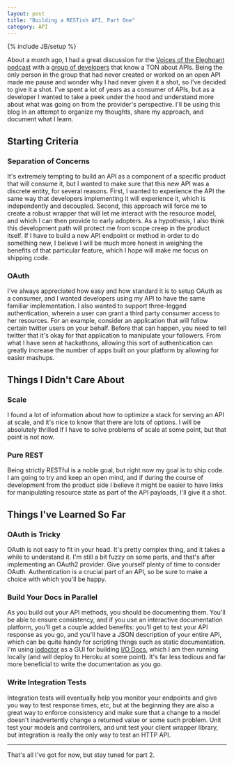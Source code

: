 ```yaml
---
layout: post
title: "Building a RESTish API, Part One"
category: API
---
```

{% include JB/setup %}

About a month ago, I had a great discussion for the [Voices of the Elephpant podcast](/API/2012/06/27/voices-of-the-elephpant-podcast/) with a [group of developers](http://twitter.com/#!/brandonmwest/elephpant-podcast/members) that know a TON about APIs. Being the only person in the group that had never created or worked on an open API made me pause and wonder why I had never given it a shot, so I've decided to give it a shot. I've spent a lot of years as a consumer of APIs, but as a developer I wanted to take a peek under the hood and understand more about what was going on from the provider's perspective. I'll be using this blog in an attempt to organize my thoughts, share my approach, and document what I learn.

## Starting Criteria

### Separation of Concerns

It's extremely tempting to build an API as a component of a specific product that will consume it, but I wanted to make sure that this new API was a discrete entity, for several reasons. First, I wanted to experience the API the same way that developers implementing it will experience it, which is independently and decoupled. Second, this approach will force me to create a robust wrapper that will let me interact with the resource model, and which I can then provide to early adopters. As a hypothesis, I also think this development path will protect me from scope creep in the product itself. If I have to build a new API endpoint or method in order to do something new, I believe I will be much more honest in weighing the benefits of that particular feature, which I hope will make me focus on shipping code.

### OAuth

I've always appreciated how easy and how standard it is to setup OAuth as a consumer, and I wanted developers using my API to have the same familiar implementation. I also wanted to support three-legged authentication, wherein a user can grant a third party consumer access to her resources. For an example, consider an application that will follow certain twitter users on your behalf. Before that can happen, you need to tell twitter that it's okay for that application to manipulate your followers. From what I have seen at hackathons, allowing this sort of authentication can greatly increase the number of apps built on your platform by allowing for easier mashups.

## Things I Didn't Care About

### Scale

I found a lot of information about how to optimize a stack for serving an API at scale, and it's nice to know that there are lots of options. I will be absolutely thrilled if I have to solve problems of scale at some point, but that point is not now.

### Pure REST

Being strictly RESTful is a noble goal, but right now my goal is to ship code. I am going to try and keep an open mind, and if during the course of development from the product side I believe it might be easier to have links for manipulating resource state as part of the API payloads, I'll give it a shot.

## Things I've Learned So Far

### OAuth is Tricky

OAuth is not easy to fit in your head. It's pretty complex thing, and it takes a while to understand it. I'm still a bit fuzzy on some parts, and that's after implementing an OAuth2 provider. Give yourself plenty of time to consider OAuth. Authentication is a crucial part of an API, so be sure to make a choice with which you'll be happy.

### Build Your Docs in Parallel

As you build out your API methods, you should be documenting them. You'll be able to ensure consistency, and if you use an interactive documentation platform, you'll get a couple added benefits: you'll get to test your API response as you go, and you'll have a JSON description of your entire API, which can be quite handy for scripting things such as static documentation. I'm using [iodoctor](http://iodoctor.net) as a GUI for building [I/O Docs](http://github.com/mashery/iodocs), which I am then running locally (and will deploy to Heroku at some point). It's far less tedious and far more beneficial to write the documentation as you go.

### Write Integration Tests

Integration tests will eventually help you monitor your endpoints and give you way to test response times, etc, but at the beginning they are also a great way to enforce consistency and make sure that a change to a model doesn't inadvertently change a returned value or some such problem. Unit test your models and controllers, and unit test your client wrapper library, but integration is really the only way to test an HTTP API.

---

That's all I've got for now, but stay tuned for part 2.
